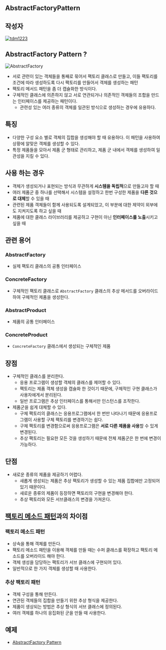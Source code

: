 ## **AbstractFactoryPattern**

## 작성자
[![tdm1223](https://avatars1.githubusercontent.com/u/21440957?s=100&v=4)](https://github.com/tdm1223)

## AbstractFactory Pattern ?
![AbstractFactory](https://user-images.githubusercontent.com/21440957/168207914-7e8ff443-93c6-4d52-9650-14d722a67423.png)

- 서로 관련이 있는 객체들을 통째로 묶어서 팩토리 클래스로 만들고, 이들 팩토리를 조건에 따라 생성하도록 다시 팩토리를 만들어서 객체를 생성하는 패턴
- 팩토리 메서드 패턴을 좀 더 캡슐화한 방식이다.
- 구체적인 클래스에 의존하지 않고 서로 연관되거나 의존적인 객체들의 조합을 만드는 인터페이스를 제공하는 패턴이다.
  - 관련성 있는 여러 종류의 객체를 일관된 방식으로 생성하는 경우에 유용하다.

## 특징
- 다양한 구성 요소 별로 객체의 집합을 생성해야 할 때 유용하다. 이 패턴을 사용하여 상황에 알맞은 객체를 생성할 수 있다.
- 특정 제품들을 모아서 제품 군 형태로 관리하고, 제품 군 내에서 객체를 생성하여 일관성을 지킬 수 있다.

## 사용 하는 경우
- 객체가 생성되거나 표현되는 방식과 무관하게 **시스템을 독립적**으로 만들고자 할 때
- 여러 제품군 중 하나를 선택해서 시스템을 설정하고 한번 구성한 제품을 **다른 것으로 대체**할 수 있을 때
- 관련된 제품 객체들이 함께 사용되도록 설계되었고, 이 부분에 대한 제약이 외부에도 지켜지도록 하고 싶을 때
- 제품에 대한 클래스 라이브러리를 제공하고 구현이 아닌 **인터페이스를 노출**시키고 싶을 때

## 관련 용어
### AbstractFactory
- 실제 팩토리 클래스의 공통 인터페이스

### ConcreteFactory
- 구체적인 팩토리 클래스로 `AbstractFactory` 클래스의 추상 메서드를 오버라이드하여 구체적인 제품을 생성한다.

### AbstractProduct
- 제품의 공통 인터페이스

### ConcreteProduct
- `ConcreteFactory` 클래스에서 생성되는 구체적인 제품

## 장점
- 구체적인 클래스를 분리한다.
  - 응용 프로그램이 생성할 객체의 클래스를 제어할 수 있다.
  - 팩토리는 제품 객체 생성을 캡슐화 한 것이기 때문에, 구체적인 구현 클래스가 사용자에게서 분리된다.
  - 일반 프로그램은 추상 인터페이스를 통해서만 인스턴스를 조작한다.
- 제품군을 쉽게 대체할 수 있다.
  - 구체 팩토리의 클래스는 응용프로그램에서 한 번만 나타나기 때문에 응용프로그램이 사용할 구체 팩토리를 변경하기는 쉽다.
  - 구체 팩토리를 변경함으로써 응용프로그램은 **서로 다른 제품을 사용**할 수 있게 변경된다.
  - 추상 팩토리는 필요한 모든 것을 생성하기 때문에 전체 제품군은 한 번에 변경이 가능하다.

## 단점
- 새로운 종류의 제품을 제공하기 어렵다.
  - 새롭게 생성되는 제품은 추상 팩토리가 생성할 수 있는 제품 집합에만 고정되어 있기 때문이다.
  - 새로운 종류의 제품이 등장하면 팩토리의 구현을 변경해야 한다.
  - 추상 팩토리와 모든 서브클래스의 변경을 가져온다. 

## [팩토리 메소드 패턴](/design_pattern/FactoryMethodPattern.md)과의 차이점
### 팩토리 메소드 패턴
- 상속을 통해 객체를 만든다.
- 팩토리 메소드 패턴을 이용해 객체를 만들 때는 수퍼 클래스를 확장하고 팩토리 메소드를 오버라이드 해야 한다.
- 객체 생성을 담당하는 팩토리가 서브 클래스에 구현되어 있다.
- 일반적으로 한 가지 객체를 생성할 때 사용한다.

### 추상 팩토리 패턴
- 객체 구성을 통해 만든다.
- 연관된 객체들의 집합을 만들기 위한 추상 형식을 제공한다.
- 제품이 생상되는 방법은 추상 형식의 서브 클래스에 정의된다.
- 여러 객체를 하나의 응집화된 군을 만들 때 사용한다.

## 예제
- [AbstractFactory Pattern](/code/AbstractFactory.cpp)